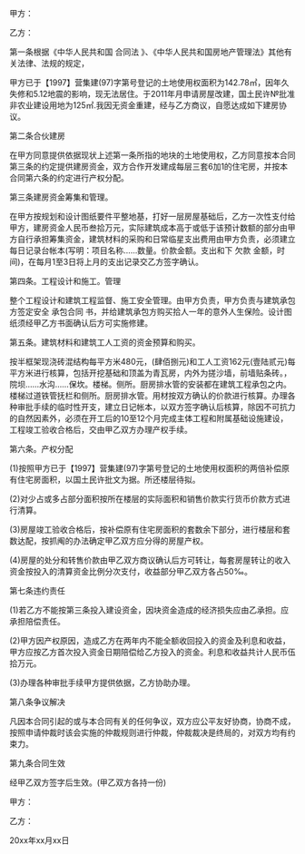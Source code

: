 
 


甲方：


乙方：


第一条根据《中华人民共和国
合同法
》、《中华人民共和国房地产管理法》其他有关法律、法规的规定，


甲方已于【1997】营集建(97)字第号登记的土地使用权面积为142.78㎡，因年久失修和5.12地震的影响，现无法居住。于2011年月申请房屋改建，国土民许№批准非农业建设用地为125㎡.我因无资金重建，经与乙方商议，自愿达成如下建房协议。


第二条合伙建房


在甲方同意提供依据现状上述第一条所指的地块的土地使用权，乙方同意按本合同第三条的约定提供建房资金，双方合作开发建成每层三套6加1的住宅房，并按本合同第六条的约定进行产权分配。


第三条建房资金筹集和管理。


在甲方按规划和设计图纸要件平整地基，打好一层房屋基础后，乙方一次性支付给甲方，建房资金人民币叁拾万元，实际建筑成本高于或低于该预计数额的部分由甲方自行承担筹集资金，建筑材料的采购和日常临星支出费用由甲方负责，必须建立每日记录台帐本(写明：项目名称……数量。价款金额。支出和下
欠款
金额，时间)，在每月1至3日将上月的支出记录交乙方签字确认。


第四条。工程设计和施工。管理


整个工程设计和建筑工程监督、施工安全管理。由甲方负责，甲方负责与建筑承包方签定安全
承包合同
书，并给建筑承包方购买拾人一年的意外人生保险。设计图纸须经甲乙方书面确认后方可实施修建。


第五条。建筑材料和建筑工人工资的资金预算和购买。


按半框架现浇砖混结构每平方米480元，(肆佰捌元)和工人工资162元(壹陆贰元)每平方米进行核算，包括开挖基础和顶盖为青瓦房，内外为搓沙墙，前墙贴条砖。，院坝……水沟……保坎。楼梯。侧所。厨房排水管的安装都在建筑工程承包之内。楼梯过道铁管抚栏和侧所。厨房排水管。用材按双方确认的价款进行核算。办理各种审批手续的临时性开支，建立日记帐本，以双方签字确认后核算，除因不可抗力的自然因素外，必须在开工后的10至12个月完成主体工程和附属基础设施建设，工程竣工验收合格后，交由甲乙双方办理产权手续。


第六条。产权分配


(1)按照甲方已于【1997】营集建(97)字第号登记的土地使用权面积的两倍补偿原有住宅房面积，以国土民许批文为据。所还楼层待拟。


(2)对少占或多占部分面积按所在楼层的实际面积和销售价款实行货币价款方式进行清算。


(3)房屋竣工验收合格后，按补偿原有住宅房面积的套数余下部分，进行楼层和套数达配，按抓阄的办法确定甲乙双方应分得的房屋产权。


(4)房屋的处分和转售价款由甲乙双方商议确认后方可转让，每套房屋转让的收入资金按投入的清算资金比例分次支付，收益部分甲乙双方各占50‰。


第七条违约责任


(1)若乙方不能按第三条投入建设资金，因块资金造成的经济损失应由乙承担。应承担陪偿责任。


(2)甲方因产权原因，造成乙方在两年内不能全额收回投入的资金及利息和收益，甲方应按乙方首次投入资金日期陪偿给乙方投入的资金。利息和收益共计人民币伍拾万元。


(3)办理各种审批手续甲方提供依据，乙方协助办理。


第八条争议解决


凡因本合同引起的或与本合同有关的任何争议，双方应公平友好协商，协商不成，按照申请仲裁时该会实施的仲裁规则进行仲裁，仲裁裁决是终局的，对双方均有约束力。


第九条合同生效


经甲乙双方签字后生效。(甲乙双方各持一份)


甲方：


乙方：


20xx年xx月xx日
 


 

 
 
 
 
 
  


  
 

  


  


  
 
 
 
 

